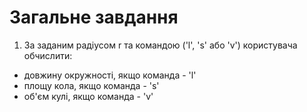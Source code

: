 # Загальне завдання

1. За заданим радіусом r та командою ('l', 's' або 'v') користувача обчислити:
- довжину окружності, якщо команда - 'l'
- площу кола, якщо команда - 's'
- об'єм кулі, якщо команда - 'v'
